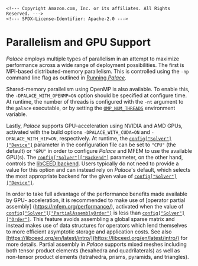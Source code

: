 ```@raw html
<!--- Copyright Amazon.com, Inc. or its affiliates. All Rights Reserved. --->
<!--- SPDX-License-Identifier: Apache-2.0 --->
```

# Parallelism and GPU Support

*Palace* employs multiple types of parallelism in an attempt to maximize performance across
a wide range of deployment possibilities. The first is MPI-based distributed-memory
parallelism. This is controlled using the `-np` command line flag as outlined in
[Running *Palace*](../run.md).

Shared-memory parallelism using OpenMP is also available. To enable this, the
`-DPALACE_WITH_OPENMP=ON` option should be specified at configure time. At runtime, the
number of threads is configured with the `-nt` argument to the `palace` executable, or by
setting the [`OMP_NUM_THREADS`](https://www.openmp.org/spec-html/5.0/openmpse50.html)
environment variable.

Lastly, *Palace* supports GPU-acceleration using NVIDIA and AMD GPUs, activated with the
build options `-DPALACE_WITH_CUDA=ON` and `-DPALACE_WITH_HIP=ON`, respectively. At runtime,
the [`config["Solver"]["Device"]`](../config/solver.md#config%5B%22Solver%22%5D) parameter
in the configuration file can be set to `"CPU"` (the default) or `"GPU"` in order to
configure *Palace* and MFEM to use the available GPU(s). The
[`config["Solver"]["Backend"]`](../config/solver.md#config%5B%22Solver%22%5D) parameter, on
the other hand, controls the
[libCEED backend](https://libceed.org/en/latest/gettingstarted/#backends). Users typically
do not need to provide a value for this option and can instead rely on *Palace*'s default,
which selects the most appropriate backend for the given value of
[`config["Solver"]["Device"]`](../config/solver.md#config%5B%22Solver%22%5D).

In order to take full advantage of the performance benefits made available by GPU-
acceleration, it is recommended to make use of [operator partial assembly]
(https://mfem.org/performance/), activated when the value of
[`config["Solver"]["PartialAssemblyOrder"]`](../config/solver.md#config%5B%22Solver%22%5D)
is less than [`config["Solver"]["Order"]`](../config/solver.md#config%5B%22Solver%22%5D).
This feature avoids assembling a global sparse matrix and instead makes use of data
structures for operators which lend themselves to more efficient asymptotic storage and
application costs. See also
[https://libceed.org/en/latest/intro/](https://libceed.org/en/latest/intro/) for more
details. Partial assembly in *Palace* supports mixed meshes including both tensor product
elements (hexahedra and quadrilaterals) as well as non-tensor product elements
(tetrahedra, prisms, pyramids, and triangles).
